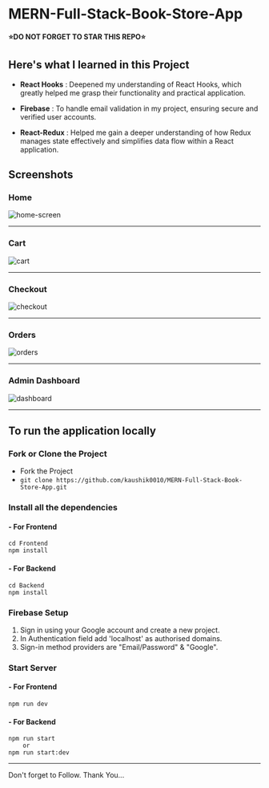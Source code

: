 ﻿# MERN-Full-Stack-Book-Store-App

**⭐DO NOT FORGET TO STAR THIS REPO⭐**

## Here's what I learned in this Project 
- **React Hooks** : Deepened my understanding of React Hooks, which greatly helped me grasp their functionality and practical application.

- **Firebase** : To handle email validation in my project, ensuring secure and verified user accounts.

- **React-Redux** : Helped me gain a deeper understanding of how Redux manages state effectively and simplifies data flow within a React application.

## Screenshots
### Home
![home-screen](https://github.com/user-attachments/assets/724e0629-5a40-45c8-950b-b8b1b218808a)
______

### Cart
![cart](https://github.com/user-attachments/assets/ba54fd4e-2d19-47a3-b514-39e1da7580ca)
_______

### Checkout
![checkout](https://github.com/user-attachments/assets/61490b68-d157-4eba-ae2c-c819b491aeaf)
_______

### Orders
![orders](https://github.com/user-attachments/assets/0a313003-c13d-4850-90b7-ae9bca10b974)
________

### Admin Dashboard
![dashboard](https://github.com/user-attachments/assets/df80ccf3-2bde-4c8f-8c2a-bb9b316373bb)
________

## To run the application locally
### Fork or Clone the Project
- Fork the Project
- `git clone https://github.com/kaushik0010/MERN-Full-Stack-Book-Store-App.git`

### Install all the dependencies
#### - For Frontend
```
cd Frontend
npm install
```

#### - For Backend
```
cd Backend
npm install
```

### Firebase Setup
1. Sign in using your Google account and create a new project.
2. In Authentication field add 'localhost' as authorised domains.
3. Sign-in method providers are "Email/Password" & "Google".

### Start Server
#### - For Frontend
```
npm run dev
```
#### - For Backend
```
npm run start
    or
npm run start:dev
```
____
Don't forget to Follow. Thank You...
